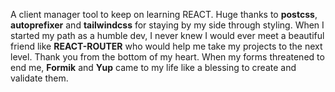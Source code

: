 A client manager tool to keep on learning REACT. Huge thanks to **postcss**, **autoprefixer** and **tailwindcss** for staying by my side through styling. When I started my path as a humble dev, I never knew I would ever meet a beautiful friend like **REACT-ROUTER** who would help me take my projects to the next level. Thank you from the bottom of my heart. When my forms threatened to end me, **Formik** and **Yup** came to my life like a blessing to create and validate them.

